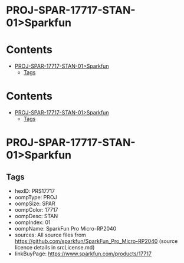 
PROJ-SPAR-17717-STAN-01>Sparkfun
================================

Contents
========

* [PROJ-SPAR-17717-STAN-01>Sparkfun](#proj-spar-17717-stan-01sparkfun)
	* [Tags](#tags)

Contents
========

* [PROJ-SPAR-17717-STAN-01>Sparkfun](#proj-spar-17717-stan-01sparkfun)
	* [Tags](#tags)

# PROJ-SPAR-17717-STAN-01>Sparkfun

## Tags

- hexID: PRS17717
- oompType: PROJ
- oompSize: SPAR
- oompColor: 17717
- oompDesc: STAN
- oompIndex: 01
- oompName: SparkFun Pro Micro-RP2040
- sources: All source files from https://github.com/sparkfun/SparkFun_Pro_Micro-RP2040 (source licence details in srcLicense.md)
- linkBuyPage: https://www.sparkfun.com/products/17717
